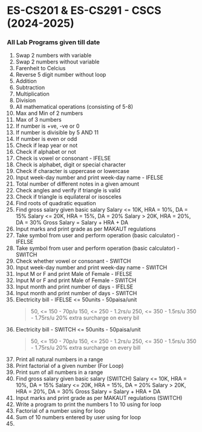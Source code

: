 # ES-CS201 & ES-CS291 - CSCS (2024-2025)
### All Lab Programs given till date


1. Swap 2 numbers with variable
2. Swap 2 numbers without variable
3. Farenheit to Celcius
4. Reverse 5 digit number without loop
5. Addition
6. Subtraction
7. Multiplication
8. Division
9. All mathematical operations (consisting of 5-8)
10. Max and Min of 2 numbers
11. Max of 3 numbers
12. If number is +ve, -ve or 0
13. If number is divisible by 5 AND 11
14. If number is even or odd
15. Check if leap year or not
16. Check if alphabet or not
17. Check is vowel or consonant - IFELSE
18. Check is alphabet, digit or special character
19. Check if character is uppercase or lowercase
20. Input week-day number and print week-day name - IFELSE
21. Total number of different notes in a given amount
22. Check angles and verify if triangle is valid
23. Check if triangle is equilateral or isosceles
24. Find roots of quadratic equation
25. Find gross salary given basic salary
  	Salary <= 10K, HRA = 10%, DA = 15%
  	Salary <= 20K, HRA = 15%, DA = 20%
  	Salary > 20K, HRA = 20%, DA = 30%
  	Gross Salary = Salary + HRA + DA
26. Input marks and print grade as per MAKAUT regulations
27. Take symbol from user and perform operation (basic calculator) - IFELSE
28. Take symbol from user and perform operation (basic calculator) - SWITCH
29. Check whether vowel or consonant - SWITCH
30. Input week-day number and print week-day name - SWITCH
31. Input M or F and print Male of Female - IFELSE
32. Input M or F and print Male of Female - SWITCH
33. Input month and print number of days - IFELSE
34. Input month and print number of days - SWITCH
35. Electricity bill - IFELSE
	<= 50units - 50paisa/unit
  	>50, <= 150 - 70p/u
  	>150, <= 250 - 1.2rs/u
  	>250, <= 350 - 1.5rs/u
  	>350 - 1.75rs/u
  	20% extra surcharge on every bil
36. Electricity bill -  SWITCH
  	<= 50units - 50paisa/unit
  	>50, <= 150 - 70p/u
  	>150, <= 250 - 1.2rs/u
  	>250, <= 350 - 1.5rs/u
  	>350 - 1.75rs/u
  	20% extra surcharge on every bill
37. Print all natural numbers in a range
38. Print factorial of a given number (For Loop)
39. Print sum of all numbers in a range
40. Find gross salary given basic salary (SWITCH)
  	Salary <= 10K, HRA = 10%, DA = 15%
  	Salary <= 20K, HRA = 15%, DA = 20%
  	Salary > 20K, HRA = 20%, DA = 30%
  	Gross Salary = Salary + HRA + DA
41. Input marks and print grade as per MAKAUT regulations (SWITCH)
42. Write a program to print the numbers 1 to 10 using for loop
43. Factorial of a number using for loop
44. Sum of 10 numbers entered by user using for loop
45. 
